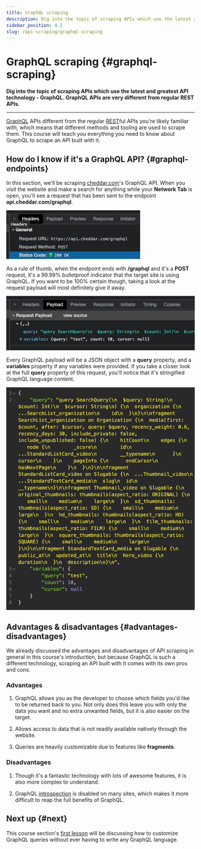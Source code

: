 ```yaml
---
title: GraphQL scraping
description: Dig into the topic of scraping APIs which use the latest and greatest API technology - GraphQL. GraphQL APIs are very different from regular REST APIs.
sidebar_position: 4.2
slug: /api-scraping/graphql-scraping
---
```


# GraphQL scraping {#graphql-scraping}

**Dig into the topic of scraping APIs which use the latest and greatest API technology - GraphQL. GraphQL APIs are very different from regular REST APIs.**

---

[GraphQL](https://graphql.org/) APIs different from the regular [REST](https://www.redhat.com/en/topics/api/what-is-a-rest-api)ful APIs you're likely familiar with, which means that different methods and tooling are used to scrape them. This course will teach you everything you need to know about GraphQL to scrape an API built with it.

## How do I know if it's a GraphQL API? {#graphql-endpoints}

In this section, we'll be scraping [cheddar.com](https://cheddar.com)'s GraphQL API. When you visit the website and make a search for anything while your **Network Tab** is open, you'll see a request that has been sent to the endpoint **api.cheddar.com/graphql**.

![GraphQL endpoint](../images/graphql-endpoint.png)

As a rule of thumb, when the endpoint ends with **/graphql** and it's a **POST** request, it's a 99.99% bulletproof indicator that the target site is using GraphQL. If you want to be 100% certain though, taking a look at the request payload will most definitely give it away.

![GraphQL payload](../images/graphql-payload.png)

Every GraphQL payload will be a JSON object with a **query** property, and a **variables** property if any variables were provided. If you take a closer look at the full **query** property of this request, you'll notice that it's stringified GraphQL language content.

![Taking a closer look at the payload](../images/stringified-syntax.png)

## Advantages & disadvantages {#advantages-disadvantages}

We already discussed the advantages and disadvantages of API scraping in general in this course's introduction, but because GraphQL is such a different technology, scraping an API built with it comes with its own pros and cons.

### Advantages

1. GraphQL allows you as the developer to choose which fields you'd like to be returned back to you. Not only does this leave you with only the data you want and no extra unwanted fields, but it is also easier on the target.

2. Allows access to data that is not readily available natively through the website.

3. Queries are heavily customizable due to features like **fragments**.

### Disadvantages

1. Though it's a fantastic technology with lots of awesome features, it is also more complex to understand.

2. GraphQL [introspection](./introspection.md) is disabled on many sites, which makes it more difficult to reap the full benefits of GraphQL.

## Next up {#next}

This course section's [first lesson](./modifying_variables.md) will be discussing how to customize GraphQL queries without ever having to write any GraphQL language.
